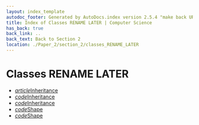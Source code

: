 ```yaml
---
layout: index_template
autodoc_footer: Generated by AutoDocs.index version 2.5.4 "make back URLs relative" ⓒ Starwort, 2020
title: Index of Classes RENAME LATER | Computer Science
has_back: true
back_link: ..
back_text: Back to Section 2
location: ./Paper_2/section_2/classes_RENAME_LATER
---
```


# **Classes RENAME LATER**

- <a href='./inheritance.html'><i title='MD file' class="material-icons">article</i>Inheritance</a>
- <a href='./inheritance.psc'><i title='PSC file' class="material-icons">code</i>Inheritance</a>
- <a href='./inheritance.py'><i title='PY file' class="material-icons">code</i>Inheritance</a>
- <a href='./shape.py'><i title='PY file' class="material-icons">code</i>Shape</a>
- <a href='./shape.splw'><i title='SPLW file' class="material-icons">code</i>Shape</a>
